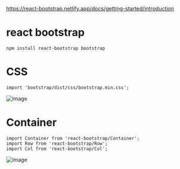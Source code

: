 https://react-bootstrap.netlify.app/docs/getting-started/introduction

# react bootstrap

```
npm install react-bootstrap bootstrap
```

# CSS

```
import 'bootstrap/dist/css/bootstrap.min.css';
```

![image](https://github.com/hyunju960429/React/assets/145514544/130b7d40-4d8f-4064-a0d9-3958c6c3edce)


# Container

```
import Container from 'react-bootstrap/Container';
import Row from 'react-bootstrap/Row';
import Col from 'react-bootstrap/Col';
```

![image](https://github.com/hyunju960429/React/assets/145514544/8c19d21d-a4b3-4997-bfa0-f5e21d3431a1)
